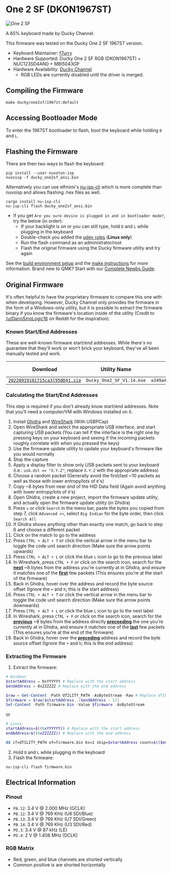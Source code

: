 # One 2 SF (DKON1967ST)

![One 2 SF](https://www.duckychannel.com.tw/upload/2019_05_142/201905141721227o2fxn6LX1.png)

A 65% keyboard made by Ducky Channel.

This firmware was tested on the Ducky One 2 SF 1967ST version.

* Keyboard Maintainer: [f7urry](https://github.com/f7urry)
* Hardware Supported: Ducky One 2 SF RGB (DKON1967ST) + NUC123SD4AN0 + MBI5043GP
* Hardware Availability: [Ducky Channel](https://www.duckychannel.com.tw/en/Ducky-One2-SF)
    * RGB LEDs are currently disabled until the driver is merged.

## Compiling the Firmware

```
make ducky/one2sf/1967st:default
```

## Accessing Bootloader Mode

To enter the 1967ST bootloader to flash, boot the keyboard while holding `D` and `L`.

## Flashing the Firmware

There are then two ways to flash the keyboard:

```
pip install --user nuvoton-isp
nuvoisp -f ducky_one2sf_ansi.bin
```

Alternatively you can use elfmimi's [nu-isp-cli](https://lib.rs/crates/nu-isp-cli) which is more complete than nuvoisp and allows flashing .hex files as well.

```
cargo install nu-isp-cli
nu-isp-cli flash ducky_one2sf_ansi.bin
```

* If you get `Are you sure device is plugged in and in bootloader mode?`, try the below (in order):
    * If your backlight is on or you can still type, hold `D` and `L` while plugging in the keyboard
    * Double-check you added the [udev rules](https://github.com/elfmimi/nu-isp-rs/tree/master/nu-isp-cli#linux) (**Linux only**)
    * Run the flash command as an administrator/root
    * Flash the original firmware using the Ducky firmware utility and try again

See the [build environment setup](https://docs.qmk.fm/#/getting_started_build_tools) and the [make instructions](https://docs.qmk.fm/#/getting_started_make_guide) for more information. Brand new to QMK? Start with our [Complete Newbs Guide](https://docs.qmk.fm/#/newbs).

## Original Firmware

It's often helpful to have the proprietary firmware to compare this one with when developing. However, Ducky Channel only provides the firmware in the form of a Windows-only utility, but it is possible to extract the firmware binary if you know the firmware's location inside of the utility (Credit to [/u/DarioSinoLogic16](https://reddit.com/comments/zker40/comment/j0iql61) on Reddit for the inspiration).

### Known Start/End Addresses

These are well-known firmware start/end addresses. While there's no guarantee that they'll work or won't brick your keyboard, they've all been manually tested and work.

Download | Utility Name | Utility SHA512 | Start Address | End Address | Firmware SHA512
--- | --- | --- | --- | --- | ---
[`20220919101715ca3l950D41.zip`](https://www.duckychannel.com.tw/upload/2022_09_192/20220919101715ca3l950D41.zip) | `Ducky_One2_SF_V1.14.exe` | `a349a4c62ab198a7b68efb71af7937530d046710579c05674ec5c0802df7e598e9df5f63476f8be209e26f6ee85e744d6d3ca65eb8896a3800d3e0fd869a5c2a` | `0x207db0` | `0x2126db` | `c014d3cb5c10d72e816753f7d9adc1dad58202ef35e48713b8b3bf1fa1d3490c84fd562cc3ab41595ee8cef02573555d8982ca6e02388f84fc40362179f0546e`

### Calculating the Start/End Addresses

This step is required if you don't already know start/end addresses. Note that you'll need a computer/VM with Windows installed on it.

1. Install [Ghidra](https://ghidra-sre.org) and [WireShark](https://wireshark.org) (With USBPCap)
2. Open WireShark and select the appropriate USB interface, and start capturing USB packets (You can tell if the interface is the right one by pressing keys on your keyboard and seeing if the incoming packets roughly correlate with when you pressed the keys)
3. Use the firmware update utility to update your keyboard's firmware like you would normally
4. Stop the capture
5. Apply a display filter to show only USB packets sent to your keyboard (i.e.: `usb.dst == "X.Y.Z"`; replace `X.Y.Z` with the appropriate address)
6. Choose a random packet (Generally avoid the first/last ~10 packets as well as those with lower entropy/lots of `0`'s)
7. Copy ~8 bytes from near end of the HID Data field (Again avoid anything with lower entropy/lots of `0`'s)
8. Open Ghidra, create a new project, import the firmware update utility, and actually open the firmware update utility (in Ghidra)
9. Press `s` or click `Search` in the menu bar, paste the bytes you copied from step 7, click `Advanced >>`, select `Big Endian` for the byte order, then click `Search All`
10. If Ghidra shows anything other than exactly one match, go back to step 6 and choose a different packet
11. Click on the match to go to the address
12. Press `CTRL + ALT + T` or click the vertical arrow in the menu bar to toggle the code unit search direction (Make sure the arrow points upwards)
13. Press `CTRL + ALT + L` or click the blue `L` icon to go to the previous label
14. In Wireshark, press `CTRL + F` or click on the search icon, search for the **<u>next</u>** ~8 bytes from the address you're currently at in Ghidra, and ensure it matches one of the **<u>first</u>** few packets (This ensures you're at the start of the firmware)
15. Back in Ghidra, hover over the address and record the byte source offset (Ignore the `+` and `h`; this is the start address)
16. Press `CTRL + ALT + T` or click the vertical arrow in the menu bar to toggle the code unit search direction (Make sure the arrow points downwards)
17. Press `CTRL + ALT + L` or click the blue `L` icon to go to the next label
18. In Wireshark, press `CTRL + F` or click on the search icon, search for the **<u>previous</u>** ~8 bytes from the address directly **<u>preceeding</u>** the one you're currently at in Ghidra, and ensure it matches one of the **<u>last</u>** few packets (This ensures you're at the end of the firmware)
19. Back in Ghidra, hover over the **<u>preceding</u>** address and record the byte source offset (Ignore the `+` and `h`; this is the end address)

### Extracting the Firmware

1. Extract the firmware:
```powershell
# Windows
$startAddress = 0xYYYYYY # Replace with the start address
$endAddress = 0xZZZZZZ # Replace with the end address

$raw = Get-Content -Path UTILITY_PATH -AsByteStream -Raw # Replace UTILITY_PATH with the path to the utility
$firmware = $raw[$startAddress..($endAddress - 1)]
Set-Content -Path firmware.bin -Value $firmware -AsByteStream
```
or
```bash
# Linux
startAddress=$((0xYYYYYY)) # Replace with the start address
endAddress=$((0xZZZZZZ)) # Replace with the end address

dd if=UTILITY_PATH of=firmware.bin bs=1 skip=$startAddress count=$(($endAddress - $startAddress)) # Replace UTILITY_PATH with the path to the utility
```
2. Hold `D` and `L` while plugging in the keyboard
3. Flash the firmware:
```
nu-isp-cli flash firmware.bin
```

## Electrical Information

### Pinout

* `PA.12`: 3.4 V @ 2.000 MHz (GCLK)
* `PB.12`: 3.4 V @ 769 KHz (U8 SDI/Blue)
* `PB.13`: 3.4 V @ 769 KHz (U7 SDI/Green)
* `PB.14`: 3.4 V @ 769 KHz (U3 SDI/Red)
* `PD.3`: 3.4 V @ 87 kHz (LE)
* `PD.4`: 2 V @ 1.408 MHz (DCLK)


### RGB Matrix

* Red, green, and blue channels are shorted vertically
* Common positive is are shorted horizontally